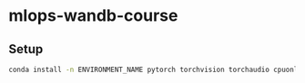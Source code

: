 # mlops-wandb-course

## Setup
```bash
conda install -n ENVIRONMENT_NAME pytorch torchvision torchaudio cpuonly -c pytorch
```
